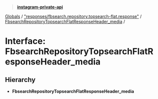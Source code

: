 > **[instagram-private-api](../README.md)**

[Globals](../globals.md) / ["responses/fbsearch.repository.topsearch-flat.response"](../modules/_responses_fbsearch_repository_topsearch_flat_response_.md) / [FbsearchRepositoryTopsearchFlatResponseHeader_media](_responses_fbsearch_repository_topsearch_flat_response_.fbsearchrepositorytopsearchflatresponseheader_media.md) /

# Interface: FbsearchRepositoryTopsearchFlatResponseHeader_media

## Hierarchy

* **FbsearchRepositoryTopsearchFlatResponseHeader_media**